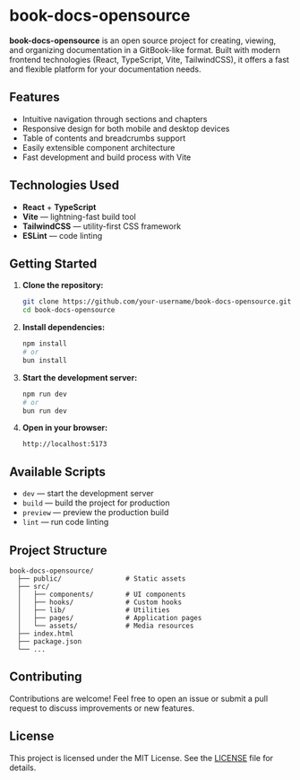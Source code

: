 # book-docs-opensource

**book-docs-opensource** is an open source project for creating, viewing, and organizing documentation in a GitBook-like format. Built with modern frontend technologies (React, TypeScript, Vite, TailwindCSS), it offers a fast and flexible platform for your documentation needs.

## Features

- Intuitive navigation through sections and chapters
- Responsive design for both mobile and desktop devices
- Table of contents and breadcrumbs support
- Easily extensible component architecture
- Fast development and build process with Vite

## Technologies Used

- **React** + **TypeScript**
- **Vite** — lightning-fast build tool
- **TailwindCSS** — utility-first CSS framework
- **ESLint** — code linting

## Getting Started

1. **Clone the repository:**
   ```bash
   git clone https://github.com/your-username/book-docs-opensource.git
   cd book-docs-opensource
   ```

2. **Install dependencies:**
   ```bash
   npm install
   # or
   bun install
   ```

3. **Start the development server:**
   ```bash
   npm run dev
   # or
   bun run dev
   ```

4. **Open in your browser:**
   ```
   http://localhost:5173
   ```

## Available Scripts

- `dev` — start the development server
- `build` — build the project for production
- `preview` — preview the production build
- `lint` — run code linting

## Project Structure

```
book-docs-opensource/
  ├── public/                # Static assets
  ├── src/
  │   ├── components/        # UI components
  │   ├── hooks/             # Custom hooks
  │   ├── lib/               # Utilities
  │   ├── pages/             # Application pages
  │   └── assets/            # Media resources
  ├── index.html
  ├── package.json
  └── ...
```

## Contributing

Contributions are welcome! Feel free to open an issue or submit a pull request to discuss improvements or new features.

## License

This project is licensed under the MIT License. See the [LICENSE](LICENSE) file for details.
